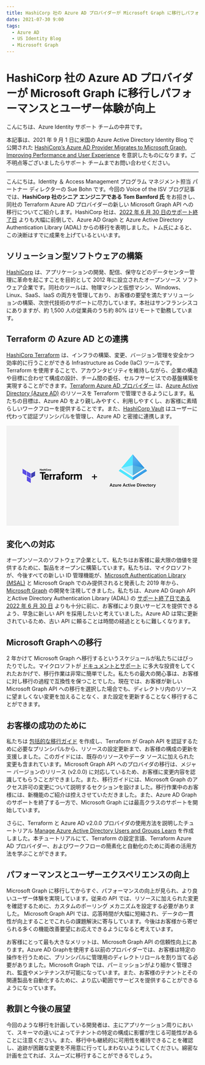 ```yaml
---
title: HashiCorp 社の Azure AD プロバイダーが Microsoft Graph に移行しパフォーマンスとユーザー体験が向上
date: 2021-07-30 9:00
tags:
  - Azure AD
  - US Identity Blog
  - Microsoft Graph
---
```


# HashiCorp 社の Azure AD プロバイダーが Microsoft Graph に移行しパフォーマンスとユーザー体験が向上

こんにちは、Azure Identity サポート チームの中井です。

本記事は、2021 年 9 月 1 日に米国の Azure Active Directory Identity Blog で公開された [HashiCorp’s Azure AD Provider Migrates to Microsoft Graph, Improving Performance and User Experience](https://techcommunity.microsoft.com/t5/azure-active-directory-identity/hashicorp-s-azure-ad-provider-migrates-to-microsoft-graph/ba-p/2115720) を意訳したものになります。ご不明点等ございましたらサポート チームまでお問い合わせください。

------

こんにちは。Identity ＆ Access Management プログラム マネジメント担当 パートナー ディレクターの Sue Bohn です。今回の Voice of the ISV ブログ記事では、**HashiCorp 社のシニア エンジニアである Tom Bamford 氏** をお招きし、同社の Terraform Azure AD プロバイダーの新しい Microsoft Graph API への移行についてご紹介します。HashiCorp 社は、[2022 年 6 月 30 日のサポート終了日](https://techcommunity.microsoft.com/t5/azure-active-directory-identity/update-your-applications-to-use-microsoft-authentication-library/ba-p/1257363) よりも大幅に前倒しで、Azure AD Graph と Azure Active Directory Authentication Library (ADAL) からの移行を表明しました。トム氏によると、この決断はすでに成果を上げているといいます。

## ソリューション型ソフトウェアの構築

[HashiCorp](https://www.hashicorp.com/) は、アプリケーションの開発、配信、保守などのデータセンター管理に革命を起こすことを目的として 2012 年に設立されたオープンソース ソフトウェア企業です。同社のツールは、物理マシンと仮想マシン、Windows、Linux、SaaS、IaaS の両方を管理しており、お客様の要望を満たすソリューションの構築、次世代技術のサポートに尽力しています。本社はサンフランシスコにありますが、約 1,500 人の従業員のうち約 80% はリモートで勤務しています。

## Terraform の Azure AD との連携

[HashiCorp Terraform](https://www.hashicorp.com/products/terraform) は、インフラの構築、変更、バージョン管理を安全かつ効率的に行うことができる Infrastructure as Code (IaC) ツールです。Terraform を使用することで、アカウンタビリティを維持しながら、企業の構造や目標に合わせて構成の設計、チーム間の委任、セルフサービスでの基盤構築を実現することができます。[Terraform Azure AD プロバイダー](https://www.hashicorp.com/blog/terraform-azuread-provider-now-supports-microsoft-graph) は、[Azure Active Directory (Azure AD)](https://azure.microsoft.com/en-us/services/active-directory/) のリソースを Terraform で管理できるようにします。私たちの目標は、Azure AD をより親しみやすく、利用しやすくし、お客様に素晴らしいワークフローを提供することです。また、[HashiCorp Vault](https://www.hashicorp.com/products/vault) はユーザーに代わって認証プリンシパルを管理し、Azure AD と密接に連携します。

![](hashicorp-s-azure-ad-provider-migrates-to-microsoft-graph/Hashicorp.png)

## 変化への対応

オープンソースのソフトウェア企業として、私たちはお客様に最大限の価値を提供するために、製品をオープンに構築しています。私たちは、マイクロソフトが、今後すべての新しい ID 管理機能が、[Microsoft Authentication Library (MSAL)](https://docs.microsoft.com/en-us/azure/active-directory/develop/msal-migration) と Microsoft Graph でのみ提供されると発表した 2019 年から、[Microsoft Graph](https://docs.microsoft.com/en-us/graph/overview) の開発を注視してきました。私たちは、Azure AD Graph APIとActive Directory Authentication Library (ADAL) の [サポート終了日である 2022 年 6 月 30 日](https://techcommunity.microsoft.com/t5/azure-active-directory-identity/update-your-applications-to-use-microsoft-authentication-library/ba-p/1257363) よりも十分に前に、お客様により良いサービスを提供できるよう、早急に新しい API を採用したいと考えていました。Azure AD は常に更新されているため、古い API に頼ることは時間の経過とともに難しくなります。

## Microsoft Graphへの移行

2 年かけて Microsoft Graph へ移行するというスケジュールが私たちにはぴったりでした。マイクロソフトが [ドキュメントとサポート](https://docs.microsoft.com/en-us/graph/migrate-azure-ad-graph-planning-checklist?view=graph-rest-1.0) に多大な投資をしてくれたおかげで、移行作業は非常に簡単でした。私たちの最大の関心事は、お客様に対し移行の過程で互換性を保つことでした。現在では、お客様が新しい Microsoft Graph API への移行を選択した場合でも、ディレクトリ内のリソースに望ましくない変更を加えることなく、また設定を更新することなく移行することができます。

## お客様の成功のために

私たちは [包括的な移行ガイド](https://registry.terraform.io/providers/hashicorp/azuread/latest/docs/guides/microsoft-graph) を作成し、Terraform が Graph API を認証するために必要なプリンシパルから、リソースの設定更新まで、お客様の構成の更新を支援しました。このガイドには、既存のリソースやデータ ソースに加えられた変更も含まれています。Microsoft Graph API へのプロバイダの移行は、メジャー バージョンのリリース (v2.0.0) に対応しているため、お客様に変更内容を認識してもらうことができました。また、移行ガイドには、Microsoft Graph のアクセス許可の変更について説明するセクションを設けました。移行作業中のお客様には、新機能のご紹介は控えさせていただきました。また、Azure AD Graph のサポートを終了する一方で、Microsoft Graph には最高クラスのサポートを開始しています。

さらに、Terraform と Azure AD v2.0.0 プロバイダの使用方法を説明したチュートリアル [Manage Azure Active Directory Users and Groups Learn](https://learn.hashicorp.com/tutorials/terraform/azure-ad) を作成しました。本チュートリアルにて、Terraform の設定言語、Terraform Azure AD プロバイダー、およびワークフローの簡素化と自動化のために両者の活用方法を学ぶことができます。

## パフォーマンスとユーザーエクスペリエンスの向上

Microsoft Graph に移行してからすぐ、パフォーマンスの向上が見られ、より良いユーザー体験を実現しています。従来の API では、リソースに加えられた変更を確認するために、カスタムのポーリング メカニズムを設定する必要がありました。 Microsoft Graph API では、応答時間が大幅に短縮され、データの一貫性が向上することでこれらの課題解決に寄与しています。今後はお客様から寄せられる多くの機能改善要望にお応えできるようになると考えています。

お客様にとって最も大きなメリットは、Microsoft Graph API の信頼性向上にあります。Azure AD Graphを使用する以前のプロバイダーでは、お客様は特定の操作を行うために、プリンシパルに管理用のディレクトリロールを割り当てる必要がありました。Microsoft Graph では、パーミッションがより細かく管理され、監査やメンテナンスが可能になっています。また、お客様のテナントとその関連製品を自動化するために、より広い範囲でサービスを提供することができるようになっています。

## 教訓と今後の展望

今回のような移行を計画している開発者は、主にアプリケーション周りにおいて、スキーマの違いによってテナントの特定の構成に影響が生じる可能性があることに注意ください。また、移行中も継続的に可用性を維持できることを確認し、追跡が困難な変更を不用意に行ってしまわないようにしてください。綿密な計画を立てれば、スムーズに移行することができるでしょう。
